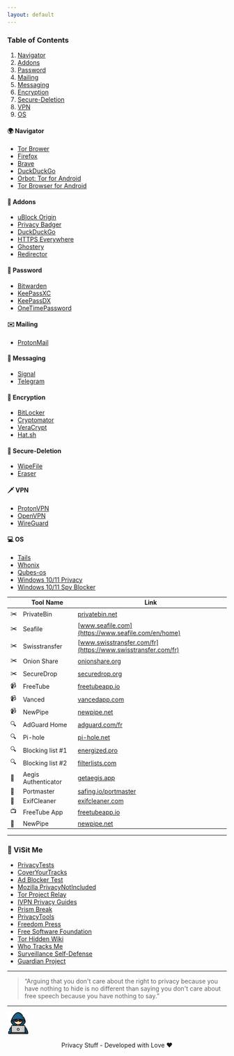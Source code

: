 ```yaml
---
layout: default
---
```


### Table of Contents
1. [Navigator](####Navigator)
2. [Addons](####Addons)
3. [Password](####Password)
4. [Mailing](####Mailing)
5. [Messaging](####Messaging)
6. [Encryption](####Encryption)
7. [Secure-Deletion](####Secure-Deletion)
8. [VPN](####VPN)
9. [OS](####OS)

#### 🌍 Navigator

- [Tor Brower](https://www.torproject.org)   
- [Firefox](https://www.mozilla.org/fr/firefox)
- [Brave](https://brave.com/fr)
- [DuckDuckGo](https://duckduckgo.com)
- [Orbot: Tor for Android](https://play.google.com/store/apps/details?id=org.torproject.android&hl=en_US&gl=US)
- [Tor Browser for Android](https://play.google.com/store/apps/details?id=org.torproject.torbrowser)

#### 🧩 Addons

- [uBlock Origin](https://addons.mozilla.org/fr/firefox/addon/ublock-origin/)
- [Privacy Badger](https://addons.mozilla.org/fr/firefox/addon/privacy-badger17/)
- [DuckDuckGo](https://addons.mozilla.org/fr/firefox/addon/duckduckgo-for-firefox/)
- [HTTPS Everywhere](https://addons.mozilla.org/fr/firefox/addon/https-everywhere)
- [Ghostery](https://addons.mozilla.org/fr/firefox/addon/ghostery/)
- [Redirector](https://addons.mozilla.org/fr/firefox/addon/redirector)

#### 🔑 Password

- [Bitwarden](https://bitwarden.com)
- [KeePassXC](https://keepassxc.org)
- [KeePassDX](https://www.keepassdx.com)
- [OneTimePassword](https://onetimesecret.com)

#### ✉️ Mailing

- [ProtonMail](https://protonmail.com)

#### 📡 Messaging

- [Signal](https://www.signal.org)
- [Telegram](https://telegram.org)

#### 🔐 Encryption

- [BitLocker](https://docs.microsoft.com/en-us/windows/security/information-protection/bitlocker/bitlocker-overview)
- [Cryptomator](https://cryptomator.org)
- [VeraCrypt](https://www.veracrypt.fr/code/VeraCrypt)
- [Hat.sh](https://hat.sh)

#### 🧹 Secure-Deletion

- [WipeFile](https://www.gaijin.at/en/software/wipefile)
- [Eraser](https://eraser.heidi.ie)

#### 🗡️ VPN

- [ProtonVPN](https://protonvpn.com)
- [OpenVPN](https://openvpn.net)
- [WireGuard](https://www.wireguard.com)

#### 💻 OS

- [Tails](https://tails.boum.org)
- [Whonix](https://www.whonix.org)
- [Qubes-os](https://www.qubes-os.org)
- [Windows 10/11 Privacy](https://www.oo-software.com/en/shutup10)
- [Windows 10/11 Spy Blocker](https://crazymax.dev/WindowsSpyBlocker)

|  | Tool Name | Link |
|--|-----------|------|
|✂️| PrivateBin | [privatebin.net](https://privatebin.net) |
|✂️| Seafile | [www.seafile.com](https://www.seafile.com/en/home) |
|✂️| Swisstransfer | [www.swisstransfer.com/fr](https://www.swisstransfer.com/fr) |
|✂️| Onion Share | [onionshare.org](https://onionshare.org) |
|✂️| SecureDrop | [securedrop.org](https://securedrop.org) |
|📹| FreeTube | [freetubeapp.io](https://freetubeapp.io) |
|📹| Vanced   | [vancedapp.com](https://vancedapp.com) |
|📹| NewPipe  | [newpipe.net](https://newpipe.net) |
|🔍| AdGuard Home | [adguard.com/fr](https://adguard.com/fr/adguard-home/overview.html) |
|🔍| Pi-hole | [pi-hole.net](https://pi-hole.net) |
|🔍| Blocking list #1 | [energized.pro](https://energized.pro) |
|🔍| Blocking list #2 | [filterlists.com](https://filterlists.com) |
|🔐| Aegis Authenticator | [getaegis.app](https://getaegis.app) |
|🧱| Portmaster | [safing.io/portmaster](https://safing.io/portmaster) |
|🧹| ExifCleaner | [exifcleaner.com](https://exifcleaner.com) |
|📺| FreeTube App | [freetubeapp.io](https://freetubeapp.io) |
|📱| NewPipe | [newpipe.net](https://newpipe.net/) |

---

### 🔗 ViSit Me

 - [PrivacyTests](https://privacytests.org/)
 - [CoverYourTracks](https://coveryourtracks.eff.org/)
 - [Ad Blocker Test](https://d3ward.github.io/toolz/adblock.html)
 - [Mozilla PrivacyNotIncluded](https://foundation.mozilla.org/fr/privacynotincluded/)
 - [Tor Project Relay](https://community.torproject.org/relay/)
 - [IVPN Privacy Guides](https://www.ivpn.net/privacy-guides)
 - [Prism Break](https://prism-break.org/en/)
 - [PrivacyTools](https://www.privacytools.io/)
 - [Freedom Press](https://freedom.press/)
 - [Free Software Foundation](https://www.fsf.org/)
 - [Tor Hidden Wiki](https://thehiddenwiki.org/)
 - [Who Tracks Me](https://whotracks.me/)
 - [Surveillance Self-Defense](https://ssd.eff.org/)
 - [Guardian Project](https://guardianproject.github.io/haven/)
  
<hr>

> “Arguing that you don't care about the right to privacy because you have nothing to hide is no different than saying you don't care about free speech because you have nothing to say.”

<hr>

<img src="./img/privacy-stuff.png" alt="privacy" width="50" height="50"> 
<p align="center"> Privacy Stuff - Developed with Love ❤ </p>
